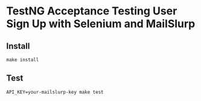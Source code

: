 # TestNG Acceptance Testing User Sign Up with Selenium and MailSlurp

## Install
`make install`

## Test
`API_KEY=your-mailslurp-key make test`
